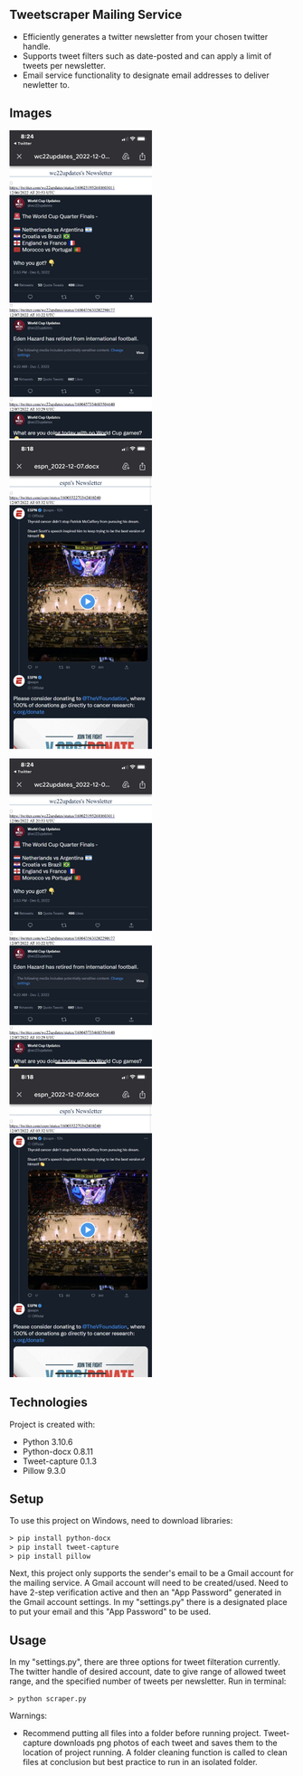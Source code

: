 ## Tweetscraper Mailing Service
* Efficiently generates a twitter newsletter from your chosen twitter handle.
* Supports tweet filters such as date-posted and can apply a limit of tweets per newsletter.
* Email service functionality to designate email addresses to deliver newletter to.

## Images
<img src="/images/newsletter1.jpeg" width=50% height=50%>
<img src="/images/newsletter2.jpeg" width=50% height=50%>

<p float="left">
  <img src="/images/newsletter1.jpeg" width=50% height=50% />
  <img src="/images/newsletter2.jpeg" width=50% height=50% />
</p>

## Technologies
Project is created with:
* Python 3.10.6
* Python-docx 0.8.11
* Tweet-capture 0.1.3
* Pillow 9.3.0

## Setup
To use this project on Windows, need to download libraries:
```
> pip install python-docx
> pip install tweet-capture
> pip install pillow
```
Next, this project only supports the sender's email to be a Gmail account for the mailing service. A Gmail account will need to be created/used. Need to have 2-step verification active and then an "App Password" generated in the Gmail account settings. In my "settings.py" there is a designated place to put your email and this "App Password" to be used.

## Usage
In my "settings.py", there are three options for tweet filteration currently. The twitter handle of desired account, date to give range of allowed tweet range, and the specified number of tweets per newsletter. Run in terminal:
```
> python scraper.py
```
Warnings:
* Recommend putting all files into a folder before running project. Tweet-capture downloads png photos of each tweet and saves them to the location of project running. A folder cleaning function is called to clean files at conclusion but best practice to run in an isolated folder.
